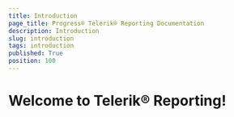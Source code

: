 ```yaml
---
title: Introduction
page_title: Progress® Telerik® Reporting Documentation
description: Introduction
slug: introduction
tags: introduction
published: True
position: 100
---
```


# Welcome to Telerik® Reporting!